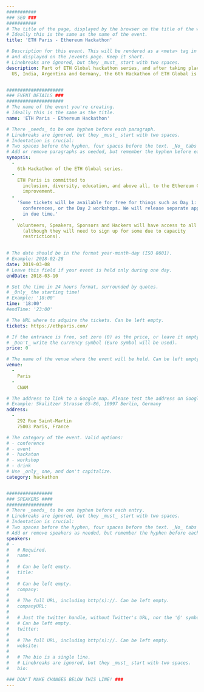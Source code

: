 ```yaml
---
###########
### SEO ###
###########
# The title of the page, displayed by the browser on the title of the window.
# Ideally this is the same as the name of the event.
title: 'ETH Paris - Ethereum Hackathon'

# Description for this event. This will be rendered as a <meta> tag in the HTML, 
# and displayed on the /events page. Keep it short.
# Linebreaks are ignored, but they _must_ start with two spaces.
description: Part of ETH Global hackathon series, and after taking place in the 
  US, India, Argentina and Germany, the 6th Hackathon of ETH Global is finally coming to France. ETH Paris is committed to inclusion, diversity, education, and above all, to the Ethereum Community improvement.


#####################
### EVENT DETAILS ###
#####################
# The name of the event you're creating.
# Ideally this is the same as the title.
name: 'ETH Paris - Ethereum Hackathon'

# There _needs_ to be one hyphen before each paragraph.
# Linebreaks are ignored, but they _must_ start with two spaces.
# Indentation is crucial:
# Two spaces before the hyphen, four spaces before the text. _No_ tabs allowed.
# Add or remove paragraphs as needed, but remember the hyphen before each entry.
synopsis:
  -
    6th Hackathon of the ETH Global series.
  -
    ETH Paris is committed to
      inclusion, diversity, education, and above all, to the Ethereum Community
      improvement.
  -
    'Some tickets will be available for free for things such as Day 1:
      conferences, or the Day 2 workshops. We will release separate applications
      in due time.'
  -
    Volunteers, Speakers, Sponsors and Hackers will have access to all events
      (although they will need to sign up for some due to capacity 
      restrictions).
 

# The date should be in the format year-month-day (ISO 8601).
# Example: 2018-02-28
date: 2019-03-08
# Leave this field if your event is held only during one day.
endDate: 2018-03-10

# Set the time in 24 hours format, surrounded by quotes.
# _Only_ the starting time!
# Example: '18:00'
time: '18:00'
#endTime: '23:00'

# The URL where to adquire the tickets. Can be left empty.
tickets: https://ethparis.com/

# If the entrance is free, set zero (0) as the price, or leave it empty.
# _Don't_ write the currency symbol (Euro symbol will be used).
price: 0

# The name of the venue where the event will be held. Can be left empty.
venue: 
  -
    Paris
  -
    CNAM

# The address to link to a Google map. Please test the address on Google Maps.
# Example: Skalitzer Strasse 85-86, 10997 Berlin, Germany
address: 
  -
    292 Rue Saint-Martin
    75003 Paris, France

# The category of the event. Valid options:
# - conference
# - event
# - hackaton
# - workshop
# - drink
# Use _only_ one, and don't capitalize.
category: hackathon 


#################
### SPEAKERS ####
#################
# There _needs_ to be one hyphen before each entry.
# Linebreaks are ignored, but they _must_ start with two spaces.
# Indentation is crucial:
# Two spaces before the hyphen, four spaces before the text. _No_ tabs allowed.
# Add or remove speakers as needed, but remember the hyphen before each entry.
speakers:
# -
#   # Required.
#   name: 
#
#   # Can be left empty.
#   title: 
#
#   # Can be left empty.
#   company: 
#
#   # The full URL, including http(s)://. Can be left empty.
#   companyURL: 
#
#   # Just the twitter handle, without Twitter's URL, nor the '@' symbol.
#   # Can be left empty.
#   twitter: 
#
#   # The full URL, including http(s)://. Can be left empty.
#   website: 
#
#   # The bio is a single line. 
#   # Linebreaks are ignored, but they _must_ start with two spaces.
#   bio: 

### DON'T MAKE CHANGES BELOW THIS LINE! ###
---
```

<!-- ### DON'T MAKE CHANGES BELOW THIS LINE! ### -->

<Event-Content/>
